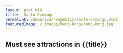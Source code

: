 ```yaml
---
layout: post.njk
title: 	Santo Domingo
permalink: /dominican-republic/santo-domingo.html
featuredImage: /_images/hong-kong/hong-kong.jpg
---
```

## Must see attractions in {{title}}
